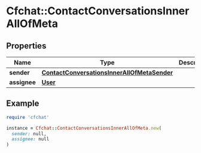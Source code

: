 # Cfchat::ContactConversationsInnerAllOfMeta

## Properties

| Name | Type | Description | Notes |
| ---- | ---- | ----------- | ----- |
| **sender** | [**ContactConversationsInnerAllOfMetaSender**](ContactConversationsInnerAllOfMetaSender.md) |  | [optional] |
| **assignee** | [**User**](User.md) |  | [optional] |

## Example

```ruby
require 'cfchat'

instance = Cfchat::ContactConversationsInnerAllOfMeta.new(
  sender: null,
  assignee: null
)
```

